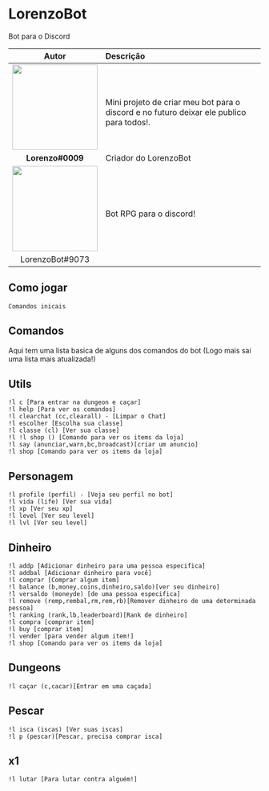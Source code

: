 

# LorenzoBot
Bot para o Discord

| Autor | Descrição|
| :---: | :--- |
| <img class="imagem-1" src="https://anima-uploads.s3.amazonaws.com/projects/5fa84e566b2b519f9b204afe/releases/5fa84e5ee06687ac30fba9d7/img/imagem-1@1x.png" width="170"> |<br> Mini projeto de criar meu bot para o discord e no futuro deixar ele publico para todos!.<br>|
**Lorenzo#0009**| Criador do LorenzoBot
| <img class="imagem-1" src="https://cdn.discordapp.com/attachments/774075777850540079/774075845143691274/download_14_1.png" width="170">|<br> Bot RPG para o discord!
|LorenzoBot#9073|

## Como jogar
``` Comandos inicais ```

## Comandos

Aqui tem uma lista basica de alguns dos comandos do bot (Logo mais sai uma lista mais atualizada!)

## Utils
``` 
!l c [Para entrar na dungeon e caçar]
!l help [Para ver os comandos]
!l clearchat (cc,clearall) - [Limpar o Chat]
!l escolher [Escolha sua classe]
!l classe (cl) [Ver sua classe]
!l !l shop () [Comando para ver os items da loja]
!l say (anunciar,warn,bc,broadcast)[criar um anuncio]
!l shop [Comando para ver os items da loja]
``` 
## Personagem
``` 
!l profile (perfil) - [Veja seu perfil no bot]
!l vida (life) [Ver sua vida]
!l xp [Ver seu xp]
!l level [Ver seu level]
!l lvl [Ver seu level]
``` 
## Dinheiro
``` 
!l addp [Adicionar dinheiro para uma pessoa especifica]
!l addbal [Adicionar dinheiro para você]
!l comprar [Comprar algum item]
!l balance (b,money,coins,dinheiro,saldo)[ver seu dinheiro]
!l versaldo (moneyde) [de uma pessoa especifica]
!l remove (remp,rembal,rm,rem,rb)[Remover dinheiro de uma determinada pessoa]
!l ranking (rank,lb,leaderboard)[Rank de dinheiro]
!l compra [comprar item]
!l buy [comprar item]
!l vender [para vender algum item!]
!l shop [Comando para ver os items da loja]
``` 
## Dungeons
``` 
!l caçar (c,cacar)[Entrar em uma caçada]
``` 
## Pescar 
``` 
!l isca (iscas) [Ver suas iscas]
!l p (pescar)[Pescar, precisa comprar isca]
``` 
## x1
```
!l lutar [Para lutar contra alguém!]
```
